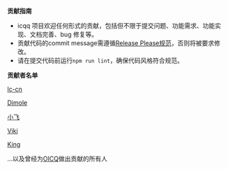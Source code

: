 **贡献指南**

- icqq 项目欢迎任何形式的贡献，包括但不限于提交问题、功能需求、功能实现、文档完善、bug 修复等。
- 贡献代码的commit message需遵循[Release Please规范](https://github.com/googleapis/release-please)，否则将被要求修改。
- 请在提交代码前运行`npm run lint`，确保代码风格符合规范。

**贡献者名单**

[lc-cn](https://github.com/lc-cn)

[Dimole](https://github.com/dmlgzs)

[小飞](https://github.com/xfdown)

[Viki](https://github.com/vikiboss)

[King](https://github.com/Star-Vk)

...以及曾经为[OICQ](https://github.com/takayama-lily/oicq)做出贡献的所有人
